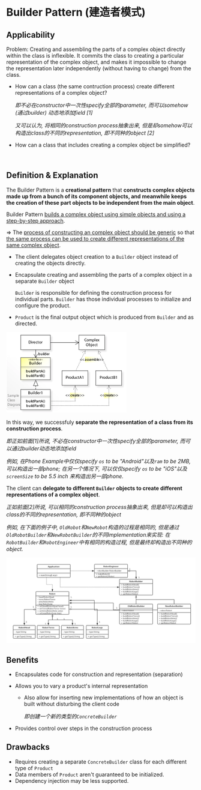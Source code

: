 # Builder Pattern (建造者模式)

## Applicability

Problem: Creating and assembling the parts of a complex object directly within the class is inflexible. It commits the class to creating a particular representation of the complex object, and makes it impossible to change the representation later independently (without having to change) from the class.

* How can a class (the same contruction process) create different representations of a complex object?

  *即不必在constructor中一次性specify全部的parameter, 而可以somehow (通过builder) 动态地添加field   [1]*

  *又可以认为, 将相同的construction process抽象出来, 但是却somehow可以构造出class的不同的representation, 即不同种的object   [2]*

* How can a class that includes creating a complex object be simplified?

<br>

## Definition & Explanation

The Builder Pattern is a **creational pattern** that **constructs complex objects made up from a bunch of its component objects, and meanwhile keeps the creation of these part objects to be independent from the main object**.

Builder Pattern <u>builds a complex object using simple objects and using a step-by-step approach</u>.

=> The <u>process of constructing an complex object should be generic</u> so that <u>the same process can be used to create different representations of the same complex object</u>.

* The client delegates object creation to a `Builder` object instead of creating the objects directly.

* Encapsulate creating and assembling the parts of a complex object in a separate `Builder` object

  `Builder` is responsible for defining the construction process for individual parts. `Builder` has those individual processes to initialize and configure the product.

* `Product` is the final output object which is produced from `Builder` and as directed.

<img src="https://github.com/Ziang-Lu/Design-Patterns/blob/master/2-Creational%20Patterns/7-Builder%20Pattern/builder_pattern.png?raw=true">

In this way, we successfuly **separate the representation of a class from its construction process**.

*即正如前面[1]所说, 不必在constructor中一次性specify全部的parameter, 而可以通过builder动态地添加field*

*例如, 在Phone Example中仅仅specify `os` to be "Android"以及`ram` to be 2MB, 可以构造出一部phone; 在另一个情况下, 可以仅仅specify `os` to be "iOS"以及`screenSize` to be 5.5 inch 来构造出另一部phone.*

The client can **delegate to different `Builder` objects to create different representations of a complex object**.

*正如前面[2]所说, 可以相同的construction process抽象出来, 但是却可以构造出class的不同的representation, 即不同种的object*

*例如, 在下面的例子中, `OldRobot`和`NewRobot`构造的过程是相同的, 但是通过`OldRobotBuilder`和`NewRobotBuilder`的不同implementation来实现: 在`RobotBuilder`和`RobotEngineer`中有相同的构造过程, 但是最终却构造出不同种的object.*

<img src="https://github.com/Ziang-Lu/Design-Patterns/blob/master/2-Creational%20Patterns/7-Builder%20Pattern/robot_example.png?raw=true">

<br>

## Benefits

* Encapsulates code for construction and representation (separation)

* Allows you to vary a product's internal representation

  * Also allow for inserting new implementations of how an object is built without disturbing the client code

    *即创建一个新的类型的`ConcreteBuilder`*

* Provides control over steps in the construction process

## Drawbacks

* Requires creating a separate `ConcreteBuilder` class for each different type of `Product`
* Data members of `Product` aren't guaranteed to be initialized.
* Dependency injection may be less supported.

